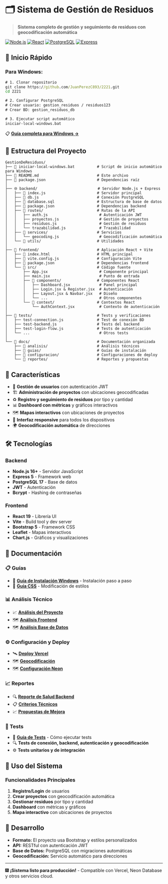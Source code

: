 # 🗂️ Sistema de Gestión de Residuos

> **Sistema completo de gestión y seguimiento de residuos con geocodificación automática**

[![Node.js](https://img.shields.io/badge/Node.js-16+-green.svg)](https://nodejs.org/)
[![React](https://img.shields.io/badge/React-19+-blue.svg)](https://reactjs.org/)
[![PostgreSQL](https://img.shields.io/badge/PostgreSQL-17-blue.svg)](https://postgresql.org/)
[![Express](https://img.shields.io/badge/Express-5+-lightgrey.svg)](https://expressjs.com/)

## 🚀 Inicio Rápido

### Para Windows:

```cmd
# 1. Clonar repositorio
git clone https://github.com/JuanPerezC893/2221.git
cd 2221

# 2. Configurar PostgreSQL
# Crear usuario: gestion_residuos / residuos123
# Crear BD: gestion_residuos_db

# 3. Ejecutar script automático
iniciar-local-windows.bat
```

📋 **[Guía completa para Windows →](docs/guias/GUIA_INSTALACION_WINDOWS.md)**

## 📁 Estructura del Proyecto

```
GestionDeResiduos/
├── 📄 iniciar-local-windows.bat          # Script de inicio automático para Windows
├── 📄 README.md                          # Este archivo
├── 📄 package.json                       # Dependencias raíz
│
├── 🌐 backend/                           # Servidor Node.js + Express
│   ├── 📄 index.js                       # Servidor principal
│   ├── 📄 db.js                          # Conexión PostgreSQL
│   ├── 📄 database.sql                   # Estructura de base de datos
│   ├── 📄 package.json                   # Dependencias backend
│   ├── 📁 routes/                        # Rutas de la API
│   │   ├── auth.js                       # Autenticación JWT
│   │   ├── proyectos.js                  # Gestión de proyectos
│   │   ├── residuos.js                   # Gestión de residuos
│   │   └── trazabilidad.js               # Trazabilidad
│   ├── 📁 services/                      # Servicios
│   │   └── geocoding.js                  # Geocodificación automática
│   └── 📁 utils/                         # Utilidades
│
├── 🎨 frontend/                          # Aplicación React + Vite
│   ├── 📄 index.html                     # HTML principal
│   ├── 📄 vite.config.js                 # Configuración Vite
│   ├── 📄 package.json                   # Dependencias frontend
│   └── 📁 src/                           # Código fuente
│       ├── App.jsx                       # Componente principal
│       ├── main.jsx                      # Punto de entrada
│       ├── 📁 components/                # Componentes React
│       │   ├── Dashboard.jsx             # Panel principal
│       │   ├── Login.jsx & Register.jsx  # Autenticación
│       │   ├── Layout.jsx & Navbar.jsx   # Diseño
│       │   └── ...                       # Otros componentes
│       └── 📁 context/                   # Contextos React
│           └── AuthContext.jsx           # Contexto de autenticación
│
├── 🧪 tests/                             # Tests y verificaciones
│   ├── test-connection.js               # Test de conexión BD
│   ├── test-backend.js                  # Tests del backend
│   ├── test-login-flow.js               # Tests de autenticación
│   └── ...                               # Otros tests
│
└── 📁 docs/                              # Documentación organizada
    ├── 📁 analisis/                      # Análisis técnicos
    ├── 📁 guias/                         # Guías de instalación
    ├── 📁 configuracion/                 # Configuraciones de deploy
    └── 📁 reportes/                      # Reportes y propuestas
```

## 🎯 Características

- 👥 **Gestión de usuarios** con autenticación JWT
- 🏗️ **Administración de proyectos** con ubicaciones geocodificadas
- ♻️ **Registro y seguimiento de residuos** por tipo y cantidad
- 📊 **Dashboard con métricas** y gráficos interactivos
- 🗺️ **Mapas interactivos** con ubicaciones de proyectos
- 📱 **Interfaz responsive** para todos los dispositivos
- 🌍 **Geocodificación automática** de direcciones

## 🛠️ Tecnologías

### Backend
- **Node.js 16+** - Servidor JavaScript
- **Express 5** - Framework web
- **PostgreSQL 17** - Base de datos
- **JWT** - Autenticación
- **Bcrypt** - Hashing de contraseñas

### Frontend
- **React 19** - Librería UI
- **Vite** - Build tool y dev server
- **Bootstrap 5** - Framework CSS
- **Leaflet** - Mapas interactivos
- **Chart.js** - Gráficos y visualizaciones

## 📁 Documentación

### 📋 Guías
- 🔨 **[Guía de Instalación Windows](docs/guias/GUIA_INSTALACION_WINDOWS.md)** - Instalación paso a paso
- 🎨 **[Guía CSS](docs/guias/GUIA_CSS.txt)** - Modificación de estilos

### 📊 Análisis Técnico
- 📈 **[Análisis del Proyecto](docs/analisis/Analisis_Proyecto_Reporte.md)**
- 🗺️ **[Análisis Frontend](docs/analisis/Analisis_Frontend_Reporte.md)**
- 🗺️ **[Análisis Base de Datos](docs/analisis/Analisis_Base_Datos_Reporte.md)**

### ⚙️ Configuración y Deploy
- 🛰️ **[Deploy Vercel](docs/configuracion/DEPLOYMENT_VERCEL.md)**
- 🗺️ **[Geocodificación](docs/configuracion/GEOCODING_AUTOMATIC.md)**
- 🗺️ **[Configuración Neon](docs/configuracion/NEON_SETUP.md)**

### 📈 Reportes
- 🔍 **[Reporte de Salud Backend](docs/reportes/BACKEND_HEALTH_REPORT.md)**
- 📋 **[Criterios Técnicos](docs/reportes/Criterios_Reporte.md)**
- 📈 **[Propuestas de Mejora](docs/reportes/Propuesta_Mejora_Documentacion.md)**

### 🧪 Tests
- 🔧 **[Guía de Tests](tests/README.md)** - Cómo ejecutar tests
- 🔍 **Tests de conexión, backend, autenticación y geocodificación**
- ⚙️ **Tests unitarios y de integración**

## 📱 Uso del Sistema

### Funcionalidades Principales
1. **Registro/Login** de usuarios
2. **Crear proyectos** con geocodificación automática
3. **Gestionar residuos** por tipo y cantidad
4. **Dashboard** con métricas y gráficos
5. **Mapa interactivo** con ubicaciones de proyectos

## 🔧 Desarrollo

- **Formato:** El proyecto usa Bootstrap y estilos personalizados
- **API:** RESTful con autenticación JWT
- **Base de Datos:** PostgreSQL con migraciones automáticas
- **Geocodificación:** Servicio automático para direcciones

---

🎆 **¡Sistema listo para producción!** - Compatible con Vercel, Neon Database y otros servicios cloud.


